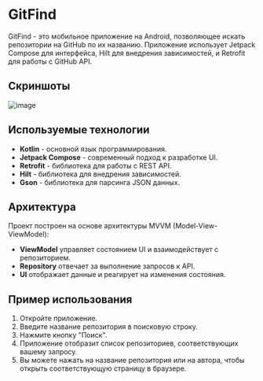 # GitFind

GitFind - это мобильное приложение на Android, позволяющее искать репозитории на GitHub по их названию. Приложение использует Jetpack Compose для интерфейса, Hilt для внедрения зависимостей, и Retrofit для работы с GitHub API.

## Скриншоты
![image](https://github.com/user-attachments/assets/307c94ba-d288-410f-8885-5845117accc3)

## Используемые технологии

- **Kotlin** - основной язык программирования.
- **Jetpack Compose** - современный подход к разработке UI.
- **Retrofit** - библиотека для работы с REST API.
- **Hilt** - библиотека для внедрения зависимостей.
- **Gson** - библиотека для парсинга JSON данных.

## Архитектура

Проект построен на основе архитектуры MVVM (Model-View-ViewModel):

- **ViewModel** управляет состоянием UI и взаимодействует с репозиторием.
- **Repository** отвечает за выполнение запросов к API.
- **UI** отображает данные и реагирует на изменения состояния.

## Пример использования

1. Откройте приложение.
2. Введите название репозитория в поисковую строку.
3. Нажмите кнопку "Поиск".
4. Приложение отобразит список репозиториев, соответствующих вашему запросу.
5. Вы можете нажать на название репозитория или на автора, чтобы открыть соответствующую страницу в браузере.
